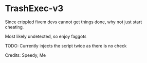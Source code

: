 # TrashExec-v3
Since crippled fivem devs cannot get things done, why not just start cheating. 

Most likely undetected, so enjoy faggots

TODO:
Currently injects the script twice as there is no check

Credits:
Speedy,
Me
